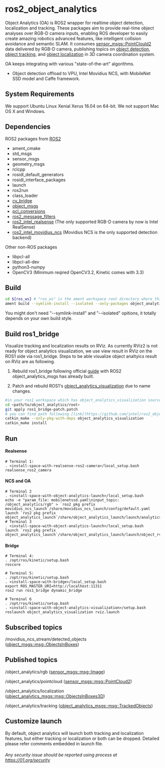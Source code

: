 # ros2_object_analytics
Object Analytics (OA) is ROS2 wrapper for realtime object detection, localization and tracking.
These packages aim to provide real-time object analyses over RGB-D camera inputs, enabling ROS developer to easily create amazing robotics advanced features, like intelligent collision avoidance and semantic SLAM. It consumes [sensor_msgs::PointClould2](http://docs.ros.org/api/sensor_msgs/html/msg/PointCloud2.html) data delivered by RGB-D camera, publishing topics on [object detection](https://github.com/intel/ros2_object_msgs), [object tracking](https://github.com/intel/ros2_object_analytics/tree/master/object_analytics_msgs), and [object localization](https://github.com/intel/ros2_object_analytics/object_analytics_msgs) in 3D camera coordination system.

OA keeps integrating with various "state-of-the-art" algorithms.
* Object detection offload to VPU, Intel Movidius NCS, with MobileNet SSD model and Caffe framework.

## System Requirements
We support Ubuntu Linux Xenial Xerus 16.04 on 64-bit. We not support Mac OS X and Windows.

## Dependencies
  ROS2 packages from [ROS2](https://github.com/ros2)
  * ament_cmake
  * std_msgs
  * sensor_msgs
  * geometry_msgs
  * rclcpp
  * rosidl_default_generators
  * rosidl_interface_packages
  * launch
  * ros2run
  * class_loader
  * [cv_bridge](https://github.com/ros-perception/vision_opencv/tree/ros2/cv_bridge)
  * [object_msgs](https://github.com/intel/ros2_object_msgs)
  * [pcl_conversions](https://github.com/ros2/pcl_conversions/tree/ardent)
  * [ros2_message_filters](https://github.com/intel/ros2_message_filters)
  * [ros2_intel_realsense](https://github.com/intel/ros2_intel_realsense) (The only supported RGB-D camera by now is Intel RealSense)
  * [ros2_intel_movidius_ncs](https://github.com/intel/ros2_intel_movidius_ncs) (Movidius NCS is the only supported detection backend)

  Other non-ROS packages
  * libpcl-all
  * libpcl-all-dev
  * python3-numpy
  * OpenCV3 (Minimum reqired OpenCV3.2, Kinetic comes with 3.3)

## Build
  ```bash
  cd ${ros_ws} # "ros_ws" is the ament workspace root directory where this project is placed in
  ament build --symlink-install --isolated --only-packages object_analytics_node object_analytics_msgs object_analytics_launch
  ```
  You might don't need "--symlink-install" and "--isolated" opitions, it totally depends on your own build style.

## Build ros1_bridge
  Visualize tracking and localization results on RViz. As currently RViz2 is not ready for object analytics visualization, we use view result in RViz on the ROS1 side via ros1_bridge.
  Steps to be able visualize object analtyics result on RViz are as following.

  1. Rebuild ros1_bridge following official [guide](https://github.com/ros2/ros1_bridge) with ROS2 object_analytics_msgs has already built.

  2. Patch and rebuild ROS1's [object_analytics_visualization](https://github.com/intel/ros_object_analytics/tree/master/object_analytics_visualization) due to name changes.
  ```bash
  #in your ros1 workspace which has object_analytics_visualization source code
  cd <path/to/object_analytics/root>
  git apply ros1_bridge-patch.patch
  # you can find path following [link](https://github.com/intel/ros2_object_analytics/blob/master/patch/ros1_bridge-patch.patch)
  catkin_make --only-pkg-with-deps object_analytics_visualization
  catkin_make install
  ```
## Run
#### Realsense
  ```
  # Terminal 1:
  . <install-space-with-realsense-ros2-camera>/local_setup.bash
  realsense_ros2_camera
  ```
#### NCS and OA
  ```
  # Terminal 2
  . <install-space-with-object-analytics-launch>/local_setup.bash
  echo -e "param_file: mobilenetssd.yaml\ninput_topic: /object_analytics/rgb" > `ros2 pkg prefix movidius_ncs_launch`/share/movidius_ncs_launch/config/default.yaml
  launch `ros2 pkg prefix object_analytics_launch`/share/object_analytics_launch/launch/analytics_movidius_ncs.py
  # Terminal 3
  . <install-space-with-object-analytics-launch>/local_setup.bash
  launch `ros2 pkg prefix object_analytics_launch`/share/object_analytics_launch/launch/object_rviz.py

  ```
#### Bridge
  ```
  # Terminal 4:
  . /opt/ros/kinetic/setup.bash
  roscore

  # Terminal 5:
  . /opt/ros/kinetic/setup.bash
  . <install-space-with-bridge>/local_setup.bash
  export ROS_MASTER_URI=http://localhost:11311
  ros2 run ros1_bridge dynamic_bridge

  # Terminal 6
  . /opt/ros/kinetic/setup.bash
  . <install-space-with-object-analytics-visualization>/setup.bash
  roslaunch object_analytics_visualization rviz.launch
  ```
## Subscribed topics
  /movidius_ncs_stream/detected_objects ([object_msgs::msg::ObjectsInBoxes](https://github.com/intel/ros2_object_msgs/blob/master/msg/ObjectsInBoxes.msg))

## Published topics
  /object_analytics/rgb ([sensor_msgs::msg::Image](https://github.com/ros2/common_interfaces/blob/master/sensor_msgs/msg/Image.msg))

  /object_analytics/pointcloud ([sensor_msgs::msg::PointCloud2](https://github.com/ros2/common_interfaces/blob/master/sensor_msgs/msg/PointCloud2.msg))

  /object_analytics/localization ([object_analytics_msgs::msg::ObjectsInBoxes3D](https://github.com/intel/ros2_object_analytics/blob/master/object_analytics_msgs/msg/ObjectsInBoxes3D.msg))

  /object_analytics/tracking ([object_analytics_msgs::msg::TrackedObjects](https://github.com/intel/ros2_object_analytics/blob/master/object_analytics_msgs/msg/TrackedObjects.msg))


## Customize launch
  By default, object analytics will launch both tracking and localization features, but either tracking or localization or both can be dropped. Detailed please refer comments embedded in launch file.

###### *Any security issue should be reported using process at https://01.org/security*
